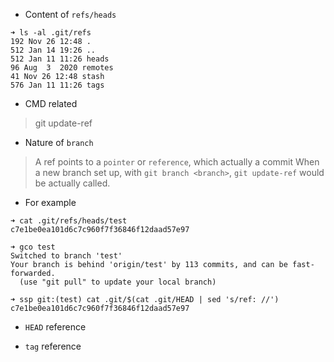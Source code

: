 

* Content of `refs/heads`

```
➜ ls -al .git/refs
192 Nov 26 12:48 .
512 Jan 14 19:26 ..
512 Jan 11 11:26 heads
96 Aug  3  2020 remotes
41 Nov 26 12:48 stash
576 Jan 11 11:26 tags
```

* CMD related
> git update-ref

* Nature of `branch`
> A ref points to a `pointer` or `reference`, which actually a commit
> When a new branch set up, with `git branch <branch>`, `git update-ref` would be actually called.

* For example

```
➜ cat .git/refs/heads/test
c7e1be0ea101d6c7c960f7f36846f12daad57e97

➜ gco test
Switched to branch 'test'
Your branch is behind 'origin/test' by 113 commits, and can be fast-forwarded.
  (use "git pull" to update your local branch)

➜ ssp git:(test) cat .git/$(cat .git/HEAD | sed 's/ref: //')
c7e1be0ea101d6c7c960f7f36846f12daad57e97

```

* `HEAD` reference

* `tag` reference


